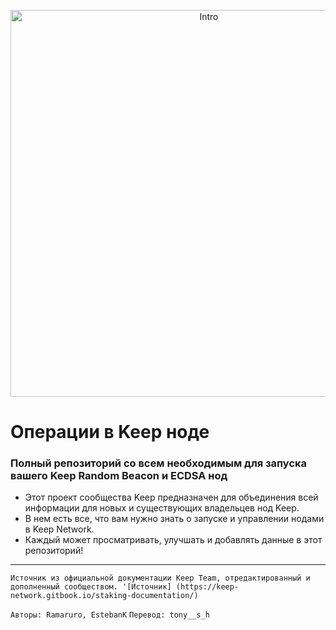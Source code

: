 <p align="center">
  <img width="619" alt="Intro" src="https://user-images.githubusercontent.com/68087535/88677628-e9ec5080-d0c3-11ea-9440-f2164352e54a.png">
</p>


# Операции в Keep ноде
### Полный репозиторий со всем необходимым для запуска вашего Keep Random Beacon и ECDSA нод
- Этот проект сообщества Keep предназначен для объединения всей информации для новых и существующих владельцев нод Keep.
- В нем есть все, что вам нужно знать о запуске и управлении нодами в Keep Network.
- Каждый может просматривать, улучшать и добавлять данные в этот репозиторий!

---

`Источник из официальной документации Keep Team, отредактированный и дополненный сообществом. '[Источник] (https://keep-network.gitbook.io/staking-documentation/)`

`Авторы: Ramaruro, EstebanK`
`Перевод: tony__s_h`



